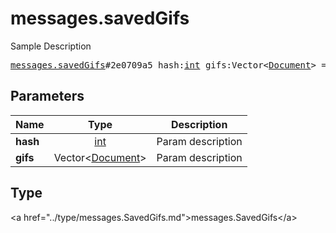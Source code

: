 # messages.savedGifs

Sample Description

<pre>
<a href="../constructor/messages.savedGifs.md">messages.savedGifs</a>#2e0709a5 hash:<a href="../type/int.md">int</a> gifs:Vector&lt;<a href="../type/Document.md">Document</a>&gt; = <a href="../type/messages.SavedGifs.md">messages.SavedGifs</a>;
</pre>

## Parameters

| Name | Type | Description |
|------|:----:|-------------|
| **hash** | <a href="../type/int.md">int</a> | Param description |
| **gifs** | Vector&lt;<a href="../type/Document.md">Document</a>&gt; | Param description |

## Type

&lt;a href=&#34;../type/messages.SavedGifs.md&#34;&gt;messages.SavedGifs&lt;/a&gt;
